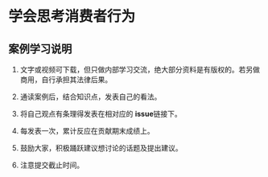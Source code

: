 # 学会思考消费者行为

## 案例学习说明

1. 文字或视频可下载，但只做内部学习交流，绝大部分资料是有版权的。若另做商用，自行承担其法律后果。

2. 通读案例后，结合知识点，发表自己的看法。

3. 将自己观点有条理得发表在相对应的 **issue**链接下。

4. 每发表一次，累计反应在贡献期末成绩上。

5. 鼓励大家，积极踊跃建议想讨论的话题及提出建议。

6. 注意提交截止时间。